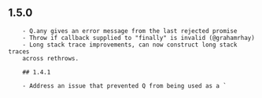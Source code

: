 ## 1.5.0

        - Q.any gives an error message from the last rejected promise
        - Throw if callback supplied to "finally" is invalid (@grahamrhay)
        - Long stack trace improvements, can now construct long stack traces
        across rethrows.

        ## 1.4.1

        - Address an issue that prevented Q from being used as a `
<script>` for
    Firefox add-ons. Q can now be used in any environment that provides `window`
    or `self` globals, favoring `window` since add-ons have an an immutable
    `self` that is distinct from `window`.

    ## 1.4.0

    - Add `noConflict` support for use in `
    <script>` (@jahnjw).

        ## 1.3.0

        - Add tracking for unhandled and handled rejections in Node.js (@benjamingr).

        ## 1.2.1

        - Fix Node.js environment detection for modern Browserify (@kahnjw).

        ## 1.2.0

        - Added Q.any(promisesArray) method (@vergara).
        Returns a promise fulfilled with the value of the first resolved promise in
        promisesArray. If all promises in promisesArray are rejected, it returns
        a rejected promise.

        ## 1.1.2

        - Removed extraneous files from the npm package by using the "files"
        whitelist in package.json instead of the .npmignore blacklist.
        (@anton-rudeshko)

        ## 1.1.1

        - Fix a pair of regressions in bootstrapping, one which precluded
        WebWorker support, and another that precluded support in
        ``
        <script>`` usage outright. #607

            ## 1.1.0

            - Adds support for enabling long stack traces in node.js by setting
            environment variable `Q_DEBUG=1`.
            - Introduces the `tap` method to promises, which will see a value
            pass through without alteration.
            - Use instanceof to recognize own promise instances as opposed to
            thenables.
            - Construct timeout errors with `code === ETIMEDOUT` (Kornel Lesiński)
            - More descriminant CommonJS module environment detection.
            - Dropped continuous integration for Node.js 0.6 and 0.8 because of
            changes to npm that preclude the use of new `^` version predicate
            operator in any transitive dependency.
            - Users can now override `Q.nextTick`.

            ## 1.0.1

            - Adds support for `Q.Promise`, which implements common usage of the
            ES6 `Promise` constructor and its methods. `Promise` does not have
            a valid promise constructor and a proper implementation awaits
            version 2 of Q.
            - Removes the console stopgap for a promise inspector. This no longer
            works with any degree of reliability.
            - Fixes support for content security policies that forbid eval. Now
            using the `StopIteration` global to distinguish SpiderMonkey
            generators from ES6 generators, assuming that they will never
            coexist.

            ## 1.0.0

            :cake: This is all but a re-release of version 0.9, which has settled
            into a gentle maintenance mode and rightly deserves an official 1.0.
            An ambitious 2.0 release is already around the corner, but 0.9/1.0
            have been distributed far and wide and demand long term support.

            - Q will now attempt to post a debug message in browsers regardless
            of whether window.Touch is defined. Chrome at least now has this
            property regardless of whether touch is supported by the underlying
            hardware.
            - Remove deprecation warning from `promise.valueOf`. The function is
            called by the browser in various ways so there is no way to
            distinguish usage that should be migrated from usage that cannot be
            altered.

            ## 0.9.7

            - :warning: `q.min.js` is no longer checked-in. It is however still
            created by Grunt and NPM.
            - Fixes a bug that inhibited `Q.async` with implementations of the new
            ES6 generators.
            - Fixes a bug with `nextTick` affecting Safari 6.0.5 the first time a
            page loads when an `iframe` is involved.
            - Introduces `passByCopy`, `join`, and `race`.
            - Shows stack traces or error messages on the console, instead of
            `Error` objects.
            - Elimintates wrapper methods for improved performance.
            - `Q.all` now propagates progress notifications of the form you might
            expect of ES6 iterations, `{value, index}` where the `value` is the
            progress notification from the promise at `index`.

            ## 0.9.6

            - Fixes a bug in recognizing the difference between compatible Q
            promises, and Q promises from before the implementation of "inspect".
            The latter are now coerced.
            - Fixes an infinite asynchronous coercion cycle introduced by former
            solution, in two independently sufficient ways. 1.) All promises
            returned by makePromise now implement "inspect", albeit a default
            that reports that the promise has an "unknown" state. 2.) The
            implementation of "then/when" is now in "then" instead of "when", so
            that the responsibility to "coerce" the given promise rests solely in
            the "when" method and the "then" method may assume that "this" is a
            promise of the right type.
            - Refactors `nextTick` to use an unrolled microtask within Q regardless
            of how new ticks a requested. #316 @rkatic

            ## 0.9.5

            - Introduces `inspect` for getting the state of a promise as
            `{state: "fulfilled" | "rejected" | "pending", value | reason}`.
            - Introduces `allSettled` which produces an array of promises states
            for the input promises once they have all "settled". This is in
            accordance with a discussion on Promises/A+ that "settled" refers to
            a promise that is "fulfilled" or "rejected". "resolved" refers to a
            deferred promise that has been "resolved" to another promise,
            "sealing its fate" to the fate of the successor promise.
            - Long stack traces are now off by default. Set `Q.longStackSupport`
            to true to enable long stack traces.
            - Long stack traces can now follow the entire asynchronous history of a
            promise, not just a single jump.
            - Introduces `spawn` for an immediately invoked asychronous generator.
            @jlongster
            - Support for *experimental* synonyms `mapply`, `mcall`, `nmapply`,
            `nmcall` for method invocation.

            ## 0.9.4

            - `isPromise` and `isPromiseAlike` now always returns a boolean
            (even for falsy values). #284 @lfac-pt
            - Support for ES6 Generators in `async` #288 @andywingo
            - Clear duplicate promise rejections from dispatch methods #238 @SLaks
            - Unhandled rejection API #296 @domenic
            `stopUnhandledRejectionTracking`, `getUnhandledReasons`,
            `resetUnhandledRejections`.

            ## 0.9.3

            - Add the ability to give `Q.timeout`'s errors a custom error message. #270
            @jgrenon
            - Fix Q's call-stack busting behavior in Node.js 0.10, by switching from
            `process.nextTick` to `setImmediate`. #254 #259
            - Fix Q's behavior when used with the Mocha test runner in the browser, since
            Mocha introduces a fake `process` global without a `nextTick` property. #267
            - Fix some, but not all, cases wherein Q would give false positives in its
            unhandled rejection detection (#252). A fix for other cases (#238) is
            hopefully coming soon.
            - Made `Q.promise` throw early if given a non-function.

            ## 0.9.2

            - Pass through progress notifications when using `timeout`. #229 @omares
            - Pass through progress notifications when using `delay`.
            - Fix `nbind` to actually bind the `thisArg`. #232 @davidpadbury

            ## 0.9.1

            - Made the AMD detection compatible with the RequireJS optimizer's `namespace`
            option. #225 @terinjokes
            - Fix side effects from `valueOf`, and thus from `isFulfilled`, `isRejected`,
            and `isPending`. #226 @benjamn

            ## 0.9.0

            This release removes many layers of deprecated methods and brings Q closer to
            alignment with Mark Miller’s TC39 [strawman][] for concurrency. At the same
            time, it fixes many bugs and adds a few features around error handling. Finally,
            it comes with an updated and comprehensive [API Reference][].

            [strawman]: http://wiki.ecmascript.org/doku.php?id=strawman:concurrency
            [API Reference]: https://github.com/kriskowal/q/wiki/API-Reference

            ### API Cleanup

            The following deprecated or undocumented methods have been removed.
            Their replacements are listed here:

            <table>
                <thead>
                    <tr>
                        <th>0.8.x method</th>
                        <th>0.9 replacement</th>
                    </tr>
                </thead>
                <tbody>
                    <tr>
                        <td>
                            <code>Q.ref</code>
                        </td>
                        <td>
                            <code>Q</code>
                        </td>
                    </tr>
                    <tr>
                        <td><code>call</code>, <code>apply</code>, <code>bind</code> (*)
                        </td>
                        <td><code>fcall</code>/<code>invoke</code>, <code>fapply</code>/<code>post</code>,
                            <code>fbind</code>
                        </td>
                    </tr>
                    <tr>
                        <td><code>ncall</code>, <code>napply</code> (*)
                        </td>
                        <td><code>nfcall</code>/<code>ninvoke</code>, <code>nfapply</code>/
                            <code>npost</code>
                        </td>
                    </tr>
                    <tr>
                        <td>
                            <code>end</code>
                        </td>
                        <td>
                            <code>done</code>
                        </td>
                    </tr>
                    <tr>
                        <td>
                            <code>put</code>
                        </td>
                        <td>
                            <code>set</code>
                        </td>
                    </tr>
                    <tr>
                        <td>
                            <code>node</code>
                        </td>
                        <td>
                            <code>nbind</code>
                        </td>
                    </tr>
                    <tr>
                        <td>
                            <code>nend</code>
                        </td>
                        <td>
                            <code>nodeify</code>
                        </td>
                    </tr>
                    <tr>
                        <td>
                            <code>isResolved</code>
                        </td>
                        <td>
                            <code>isPending</code>
                        </td>
                    </tr>
                    <tr>
                        <td>
                            <code>deferred.node</code>
                        </td>
                        <td>
                            <code>deferred.makeNodeResolver</code>
                        </td>
                    </tr>
                    <tr>
                        <td><code>Method</code>,
                            <code>sender</code>
                        </td>
                        <td>
                            <code>dispatcher</code>
                        </td>
                    </tr>
                    <tr>
                        <td>
                            <code>send</code>
                        </td>
                        <td>
                            <code>dispatch</code>
                        </td>
                    </tr>
                    <tr>
                        <td><code>view</code>,
                            <code>viewInfo</code>
                        </td>
                        <td>(none)</td>
                    </tr>
                </tbody>
            </table>


            (*) Use of ``thisp`` is discouraged. For calling methods, use ``post`` or
            ``invoke``.

            ### Alignment with the Concurrency Strawman

            - Q now exports a `Q(value)` function, an alias for `resolve`.
            `Q.call`, `Q.apply`, and `Q.bind` were removed to make room for the
            same methods on the function prototype.
            - `invoke` has been aliased to `send` in all its forms.
            - `post` with no method name acts like `fapply`.

            ### Error Handling

            - Long stack traces can be turned off by setting `Q.stackJumpLimit` to zero.
            In the future, this property will be used to fine tune how many stack jumps
            are retained in long stack traces; for now, anything nonzero is treated as
            one (since Q only tracks one stack jump at the moment, see #144). #168
            - In Node.js, if there are unhandled rejections when the process exits, they
            are output to the console. #115

            ### Other

            - `delete` and `set` (née `put`) no longer have a fulfillment value.
            - Q promises are no longer frozen, which
            [helps with performance](http://code.google.com/p/v8/issues/detail?id=1858).
            - `thenReject` is now included, as a counterpart to `thenResolve`.
            - The included browser `nextTick` shim is now faster. #195 @rkatic.

            ### Bug Fixes

            - Q now works in Internet Explorer 10. #186 @ForbesLindesay
            - `fbind` no longer hard-binds the returned function's `this` to `undefined`.
            #202
            - `Q.reject` no longer leaks memory. #148
            - `npost` with no arguments now works. #207
            - `allResolved` now works with non-Q promises ("thenables"). #179
            - `keys` behavior is now correct even in browsers without native
            `Object.keys`. #192 @rkatic
            - `isRejected` and the `exception` property now work correctly if the
            rejection reason is falsy. #198

            ### Internals and Advanced

            - The internal interface for a promise now uses
            `dispatchPromise(resolve, op, operands)` instead of `sendPromise(op,
            resolve, ...operands)`, which reduces the cases where Q needs to do
            argument slicing.
            - The internal protocol uses different operands. "put" is now "set".
            "del" is now "delete". "view" and "viewInfo" have been removed.
            - `Q.fulfill` has been added. It is distinct from `Q.resolve` in that
            it does not pass promises through, nor coerces promises from other
            systems. The promise becomes the fulfillment value. This is only
            recommended for use when trying to fulfill a promise with an object that has
            a `then` function that is at the same time not a promise.

            ## 0.8.12
            - Treat foreign promises as unresolved in `Q.isFulfilled`; this lets `Q.all`
            work on arrays containing foreign promises. #154
            - Fix minor incompliances with the [Promises/A+ spec][] and [test suite][]. #157
            #158

            [Promises/A+ spec]: http://promises-aplus.github.com/promises-spec/
            [test suite]: https://github.com/promises-aplus/promises-tests

            ## 0.8.11

            - Added ``nfcall``, ``nfapply``, and ``nfbind`` as ``thisp``-less versions of
            ``ncall``, ``napply``, and ``nbind``. The latter are now deprecated. #142
            - Long stack traces no longer cause linearly-growing memory usage when chaining
            promises together. #111
            - Inspecting ``error.stack`` in a rejection handler will now give a long stack
            trace. #103
            - Fixed ``Q.timeout`` to clear its timeout handle when the promise is rejected;
            previously, it kept the event loop alive until the timeout period expired.
            #145 @dfilatov
            - Added `q/queue` module, which exports an infinite promise queue
            constructor.

            ## 0.8.10

            - Added ``done`` as a replacement for ``end``, taking the usual fulfillment,
            rejection, and progress handlers. It's essentially equivalent to
            ``then(f, r, p).end()``.
            - Added ``Q.onerror``, a settable error trap that you can use to get full stack
            traces for uncaught errors. #94
            - Added ``thenResolve`` as a shortcut for returning a constant value once a
            promise is fulfilled. #108 @ForbesLindesay
            - Various tweaks to progress notification, including propagation and
            transformation of progress values and only forwarding a single progress
            object.
            - Renamed ``nend`` to ``nodeify``. It no longer returns an always-fulfilled
            promise when a Node callback is passed.
            - ``deferred.resolve`` and ``deferred.reject`` no longer (sometimes) return
            ``deferred.promise``.
            - Fixed stack traces getting mangled if they hit ``end`` twice. #116 #121 @ef4
            - Fixed ``ninvoke`` and ``npost`` to work on promises for objects with Node
            methods. #134
            - Fixed accidental coercion of objects with nontrivial ``valueOf`` methods,
            like ``Date``s, by the promise's ``valueOf`` method. #135
            - Fixed ``spread`` not calling the passed rejection handler if given a rejected
            promise.

            ## 0.8.9

            - Added ``nend``
            - Added preliminary progress notification support, via
            ``promise.then(onFulfilled, onRejected, onProgress)``,
            ``promise.progress(onProgress)``, and ``deferred.notify(...progressData)``.
            - Made ``put`` and ``del`` return the object acted upon for easier chaining.
            #84
            - Fixed coercion cycles with cooperating promises. #106

            ## 0.8.7

            - Support [Montage Require](http://github.com/kriskowal/mr)

            ## 0.8.6

            - Fixed ``npost`` and ``ninvoke`` to pass the correct ``thisp``. #74
            - Fixed various cases involving unorthodox rejection reasons. #73 #90
            @ef4
            - Fixed double-resolving of misbehaved custom promises. #75
            - Sped up ``Q.all`` for arrays contain already-resolved promises or scalar
            values. @ForbesLindesay
            - Made stack trace filtering work when concatenating assets. #93 @ef4
            - Added warnings for deprecated methods. @ForbesLindesay
            - Added ``.npmignore`` file so that dependent packages get a slimmer
            ``node_modules`` directory.

            ## 0.8.5

            - Added preliminary support for long traces (@domenic)
            - Added ``fapply``, ``fcall``, ``fbind`` for non-thisp
            promised function calls.
            - Added ``return`` for async generators, where generators
            are implemented.
            - Rejected promises now have an "exception" property. If an object
            isRejected(object), then object.valueOf().exception will
            be the wrapped error.
            - Added Jasmine specifications
            - Support Internet Explorers 7–9 (with multiple bug fixes @domenic)
            - Support Firefox 12
            - Support Safari 5.1.5
            - Support Chrome 18

            ## 0.8.4

            - WARNING: ``promise.timeout`` is now rejected with an ``Error`` object
            and the message now includes the duration of the timeout in
            miliseconds. This doesn't constitute (in my opinion) a
            backward-incompatibility since it is a change of an undocumented and
            unspecified public behavior, but if you happened to depend on the
            exception being a string, you will need to revise your code.
            - Added ``deferred.makeNodeResolver()`` to replace the more cryptic
            ``deferred.node()`` method.
            - Added experimental ``Q.promise(maker(resolve, reject))`` to make a
            promise inside a callback, such that thrown exceptions in the
            callback are converted and the resolver and rejecter are arguments.
            This is a shorthand for making a deferred directly and inspired by
            @gozala’s stream constructor pattern and the Microsoft Windows Metro
            Promise constructor interface.
            - Added experimental ``Q.begin()`` that is intended to kick off chains
            of ``.then`` so that each of these can be reordered without having to
            edit the new and former first step.

            ## 0.8.3

            - Added ``isFulfilled``, ``isRejected``, and ``isResolved``
            to the promise prototype.
            - Added ``allResolved`` for waiting for every promise to either be
            fulfilled or rejected, without propagating an error. @utvara #53
            - Added ``Q.bind`` as a method to transform functions that
            return and throw into promise-returning functions. See
            [an example](https://gist.github.com/1782808). @domenic
            - Renamed ``node`` export to ``nbind``, and added ``napply`` to
            complete the set. ``node`` remains as deprecated. @domenic #58
            - Renamed ``Method`` export to ``sender``. ``Method``
            remains as deprecated and will be removed in the next
            major version since I expect it has very little usage.
            - Added browser console message indicating a live list of
            unhandled errors.
            - Added support for ``msSetImmediate`` (IE10) or ``setImmediate``
            (available via [polyfill](https://github.com/NobleJS/setImmediate))
            as a browser-side ``nextTick`` implementation. #44 #50 #59
            - Stopped using the event-queue dependency, which was in place for
            Narwhal support: now directly using ``process.nextTick``.
            - WARNING: EXPERIMENTAL: added ``finally`` alias for ``fin``, ``catch``
            alias for ``fail``, ``try`` alias for ``call``, and ``delete`` alias
            for ``del``. These properties are enquoted in the library for
            cross-browser compatibility, but may be used as property names in
            modern engines.

            ## 0.8.2

            - Deprecated ``ref`` in favor of ``resolve`` as recommended by
            @domenic.
            - Update event-queue dependency.

            ## 0.8.1

            - Fixed Opera bug. #35 @cadorn
            - Fixed ``Q.all([])`` #32 @domenic

            ## 0.8.0

            - WARNING: ``enqueue`` removed. Use ``nextTick`` instead.
            This is more consistent with NodeJS and (subjectively)
            more explicit and intuitive.
            - WARNING: ``def`` removed. Use ``master`` instead. The
            term ``def`` was too confusing to new users.
            - WARNING: ``spy`` removed in favor of ``fin``.
            - WARNING: ``wait`` removed. Do ``all(args).get(0)`` instead.
            - WARNING: ``join`` removed. Do ``all(args).spread(callback)`` instead.
            - WARNING: Removed the ``Q`` function module.exports alias
            for ``Q.ref``. It conflicts with ``Q.apply`` in weird
            ways, making it uncallable.
            - Revised ``delay`` so that it accepts both ``(value,
            timeout)`` and ``(timeout)`` variations based on
            arguments length.
            - Added ``ref().spread(cb(...args))``, a variant of
            ``then`` that spreads an array across multiple arguments.
            Useful with ``all()``.
            - Added ``defer().node()`` Node callback generator. The
            callback accepts ``(error, value)`` or ``(error,
            ...values)``. For multiple value arguments, the
            fulfillment value is an array, useful in conjunction with
            ``spread``.
            - Added ``node`` and ``ncall``, both with the signature
            ``(fun, thisp_opt, ...args)``. The former is a decorator
            and the latter calls immediately. ``node`` optional
            binds and partially applies. ``ncall`` can bind and pass
            arguments.

            ## 0.7.2

            - Fixed thenable promise assimilation.

            ## 0.7.1

            - Stopped shimming ``Array.prototype.reduce``. The
            enumerable property has bad side-effects. Libraries that
            depend on this (for example, QQ) will need to be revised.

            ## 0.7.0 - BACKWARD INCOMPATIBILITY

            - WARNING: Removed ``report`` and ``asap``
            - WARNING: The ``callback`` argument of the ``fin``
            function no longer receives any arguments. Thus, it can
            be used to call functions that should not receive
            arguments on resolution. Use ``when``, ``then``, or
            ``fail`` if you need a value.
            - IMPORTANT: Fixed a bug in the use of ``MessageChannel``
            for ``nextTick``.
            - Renamed ``enqueue`` to ``nextTick``.
            - Added experimental ``view`` and ``viewInfo`` for creating
            views of promises either when or before they're
            fulfilled.
            - Shims are now externally applied so subsequent scripts or
            dependees can use them.
            - Improved minification results.
            - Improved readability.

            ## 0.6.0 - BACKWARD INCOMPATIBILITY

            - WARNING: In practice, the implementation of ``spy`` and
            the name ``fin`` were useful. I've removed the old
            ``fin`` implementation and renamed/aliased ``spy``.
            - The "q" module now exports its ``ref`` function as a "Q"
            constructor, with module systems that support exports
            assignment including NodeJS, RequireJS, and when used as
            a ``
            <script>`` tag. Notably, strictly compliant CommonJS
                does not support this, but UncommonJS does.
                - Added ``async`` decorator for generators that use yield
                to "trampoline" promises. In engines that support
                generators (SpiderMonkey), this will greatly reduce the
                need for nested callbacks.
                - Made ``when`` chainable.
                - Made ``all`` chainable.

                ## 0.5.3

                - Added ``all`` and refactored ``join`` and ``wait`` to use
                it. All of these will now reject at the earliest
                rejection.

                ## 0.5.2

                - Minor improvement to ``spy``; now waits for resolution of
                callback promise.

                ## 0.5.1

                - Made most Q API methods chainable on promise objects, and
                turned the previous promise-methods of ``join``,
                ``wait``, and ``report`` into Q API methods.
                - Added ``apply`` and ``call`` to the Q API, and ``apply``
                as a promise handler.
                - Added ``fail``, ``fin``, and ``spy`` to Q and the promise
                prototype for convenience when observing rejection,
                fulfillment and rejection, or just observing without
                affecting the resolution.
                - Renamed ``def`` (although ``def`` remains shimmed until
                the next major release) to ``master``.
                - Switched to using ``MessageChannel`` for next tick task
                enqueue in browsers that support it.

                ## 0.5.0 - MINOR BACKWARD INCOMPATIBILITY

                - Exceptions are no longer reported when consumed.
                - Removed ``error`` from the API. Since exceptions are
                getting consumed, throwing them in an errback causes the
                exception to silently disappear. Use ``end``.
                - Added ``end`` as both an API method and a promise-chain
                ending method. It causes propagated rejections to be
                thrown, which allows Node to write stack traces and
                emit ``uncaughtException`` events, and browsers to
                likewise emit ``onerror`` and log to the console.
                - Added ``join`` and ``wait`` as promise chain functions,
                so you can wait for variadic promises, returning your own
                promise back, or join variadic promises, resolving with a
                callback that receives variadic fulfillment values.

                ## 0.4.4

                - ``end`` no longer returns a promise. It is the end of the
                promise chain.
                - Stopped reporting thrown exceptions in ``when`` callbacks
                and errbacks. These must be explicitly reported through
                ``.end()``, ``.then(null, Q.error)``, or some other
                mechanism.
                - Added ``report`` as an API method, which can be used as
                an errback to report and propagate an error.
                - Added ``report`` as a promise-chain method, so an error
                can be reported if it passes such a gate.

                ## 0.4.3

                - Fixed ``
                <script>`` support that regressed with 0.4.2
                    because of "use strict" in the module system
                    multi-plexer.

                    ## 0.4.2

                    - Added support for RequireJS (jburke)

                    ## 0.4.1

                    - Added an "end" method to the promise prototype,
                    as a shorthand for waiting for the promise to
                    be resolved gracefully, and failing to do so,
                    to dump an error message.

                    ## 0.4.0 - BACKWARD INCOMPATIBLE*

                    - *Removed the utility modules. NPM and Node no longer
                    expose any module except the main module. These have
                    been moved and merged into the "qq" package.
                    - *In a non-CommonJS browser, q.js can be used as a script.
                    It now creates a Q global variable.
                    - Fixed thenable assimilation.
                    - Fixed some issues with asap, when it resolves to
                    undefined, or throws an exception.

                    ## 0.3.0 - BACKWARD-INCOMPATIBLE

                    - The `post` method has been reverted to its original
                    signature, as provided in Tyler Close's `ref_send` API.
                    That is, `post` accepts two arguments, the second of
                    which is an arbitrary object, but usually invocation
                    arguments as an `Array`. To provide variadic arguments
                    to `post`, there is a new `invoke` function that posts
                    the variadic arguments to the value given in the first
                    argument.
                    - The `defined` method has been moved from `q` to `q/util`
                    since it gets no use in practice but is still
                    theoretically useful.
                    - The `Promise` constructor has been renamed to
                    `makePromise` to be consistent with the convention that
                    functions that do not require the `new` keyword to be
                    used as constructors have camelCase names.
                    - The `isResolved` function has been renamed to
                    `isFulfilled`. There is a new `isResolved` function that
                    indicates whether a value is not a promise or, if it is a
                    promise, whether it has been either fulfilled or
                    rejected. The code has been revised to reflect this
                    nuance in terminology.

                    ## 0.2.10

                    - Added `join` to `"q/util"` for variadically joining
                    multiple promises.

                    ## 0.2.9

                    - The future-compatible `invoke` method has been added,
                    to replace `post`, since `post` will become backward-
                    incompatible in the next major release.
                    - Exceptions thrown in the callbacks of a `when` call are
                    now emitted to Node's `"uncaughtException"` `process`
                    event in addition to being returned as a rejection reason.

                    ## 0.2.8

                    - Exceptions thrown in the callbacks of a `when` call
                    are now consumed, warned, and transformed into
                    rejections of the promise returned by `when`.

                    ## 0.2.7

                    - Fixed a minor bug in thenable assimilation, regressed
                    because of the change in the forwarding protocol.
                    - Fixed behavior of "q/util" `deep` method on dates and
                    other primitives. Github issue #11.

                    ## 0.2.6

                    - Thenables (objects with a "then" method) are accepted
                    and provided, bringing this implementation of Q
                    into conformance with Promises/A, B, and D.
                    - Added `makePromise`, to replace the `Promise` function
                    eventually.
                    - Rejections are now also duck-typed. A rejection is a
                    promise with a valueOf method that returns a rejection
                    descriptor. A rejection descriptor has a
                    "promiseRejected" property equal to "true" and a
                    "reason" property corresponding to the rejection reason.
                    - Altered the `makePromise` API such that the `fallback`
                    method no longer receives a superfluous `resolved` method
                    after the `operator`. The fallback method is responsible
                    only for returning a resolution. This breaks an
                    undocumented API, so third-party API's depending on the
                    previous undocumented behavior may break.

                    ## 0.2.5

                    - Changed promises into a duck-type such that multiple
                    instances of the Q module can exchange promise objects.
                    A promise is now defined as "an object that implements the
                    `promiseSend(op, resolved, ...)` method and `valueOf`".
                    - Exceptions in promises are now captured and returned
                    as rejections.

                    ## 0.2.4

                    - Fixed bug in `ref` that prevented `del` messages from
                    being received (gozala)
                    - Fixed a conflict with FireFox 4; constructor property
                    is now read-only.

                    ## 0.2.3

                    - Added `keys` message to promises and to the promise API.

                    ## 0.2.2

                    - Added boilerplate to `q/queue` and `q/util`.
                    - Fixed missing dependency to `q/queue`.

                    ## 0.2.1

                    - The `resolve` and `reject` methods of `defer` objects now
                    return the resolution promise for convenience.
                    - Added `q/util`, which provides `step`, `delay`, `shallow`,
                    `deep`, and three reduction orders.
                    - Added `q/queue` module for a promise `Queue`.
                    - Added `q-comm` to the list of compatible libraries.
                    - Deprecated `defined` from `q`, with intent to move it to
                    `q/util`.

                    ## 0.2.0 - BACKWARD INCOMPATIBLE

                    - Changed post(ref, name, args) to variadic
                    post(ref, name, ...args). BACKWARD INCOMPATIBLE
                    - Added a def(value) method to annotate an object as being
                    necessarily a local value that cannot be serialized, such
                    that inter-process/worker/vat promise communication
                    libraries will send messages to it, but never send it
                    back.
                    - Added a send(value, op, ...args) method to the public API, for
                    forwarding messages to a value or promise in a future turn.

                    ## 0.1.9

                    - Added isRejected() for testing whether a value is a rejected
                    promise. isResolved() retains the behavior of stating
                    that rejected promises are not resolved.

                    ## 0.1.8

                    - Fixed isResolved(null) and isResolved(undefined) [issue #9]
                    - Fixed a problem with the Object.create shim

                    ## 0.1.7

                    - shimmed ES5 Object.create in addition to Object.freeze
                    for compatibility on non-ES5 engines (gozala)

                    ## 0.1.6

                    - Q.isResolved added
                    - promise.valueOf() now returns the value of resolved
                    and near values
                    - asap retried
                    - promises are frozen when possible

                    ## 0.1.5

                    - fixed dependency list for Teleport (gozala)
                    - all unit tests now pass (gozala)

                    ## 0.1.4

                    - added support for Teleport as an engine (gozala)
                    - simplified and updated methods for getting internal
                    print and enqueue functions universally (gozala)

                    ## 0.1.3

                    - fixed erroneous link to the q module in package.json

                    ## 0.1.2

                    - restructured for overlay style package compatibility

                    ## 0.1.0

                    - removed asap because it was broken, probably down to the
                    philosophy.

                    ## 0.0.3

                    - removed q-util
                    - fixed asap so it returns a value if completed

                    ## 0.0.2

                    - added q-util

                    ## 0.0.1

                    - initial version
